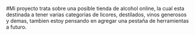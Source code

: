 #Mi proyecto trata sobre una posible tienda de alcohol online, la cual esta destinada a tener varias categorias de licores, destilados, vinos generosos y demas, tambien estoy pensando en agregar una pestaña de herramientas a futuro.